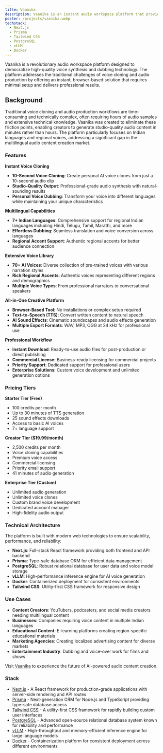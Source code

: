 ```yaml
---
title: Vaanika
description: Vaanika is an instant audio workspace platform that provides studio-quality speech synthesis, effortless multilingual dubbing, and cinematic soundscapes. Built with Next.js, Prisma, and modern web technologies, it offers voice cloning from just a 10-second clip, supports 7+ Indian languages, and features an extensive library of 70+ AI voices for content creators and businesses.
poster: /projects/vaanika.webp
techstack:
  - Next.js
  - Prisma
  - Tailwind CSS
  - PostgreSQL
  - vLLM
  - Docker
---
```


Vaanika is a revolutionary audio workspace platform designed to democratize high-quality voice synthesis and dubbing technology. The platform addresses the traditional challenges of voice cloning and audio production by offering an instant, browser-based solution that requires minimal setup and delivers professional results.

## Background

Traditional voice cloning and audio production workflows are time-consuming and technically complex, often requiring hours of audio samples and extensive technical knowledge. Vaanika was created to eliminate these friction points, enabling creators to generate studio-quality audio content in minutes rather than hours. The platform particularly focuses on Indian languages and regional voices, addressing a significant gap in the multilingual audio content creation market.

### Features

**Instant Voice Cloning**

- **10-Second Voice Cloning**: Create personal AI voice clones from just a 10-second audio clip
- **Studio-Quality Output**: Professional-grade audio synthesis with natural-sounding results
- **Personal Voice Dubbing**: Transform your voice into different languages while maintaining your unique characteristics

**Multilingual Capabilities**

- **7+ Indian Languages**: Comprehensive support for regional Indian languages including Hindi, Telugu, Tamil, Marathi, and more
- **Effortless Dubbing**: Seamless translation and voice conversion across languages
- **Regional Accent Support**: Authentic regional accents for better audience connection

**Extensive Voice Library**

- **70+ AI Voices**: Diverse collection of pre-trained voices with various narration styles
- **Rich Regional Accents**: Authentic voices representing different regions and demographics
- **Multiple Voice Types**: From professional narrators to conversational speakers

**All-in-One Creative Platform**

- **Browser-Based Tool**: No installations or complex setup required
- **Text-to-Speech (TTS)**: Convert written content to natural speech
- **AI Sound Effects**: Cinematic soundscapes and audio effects generation
- **Multiple Export Formats**: WAV, MP3, OGG at 24 kHz for professional use

**Professional Workflow**

- **Instant Download**: Ready-to-use audio files for post-production or direct publishing
- **Commercial License**: Business-ready licensing for commercial projects
- **Priority Support**: Dedicated support for professional users
- **Enterprise Solutions**: Custom voice development and unlimited generation options

### Pricing Tiers

**Starter Tier (Free)**

- 100 credits per month
- Up to 30 minutes of TTS generation
- 25 sound effects downloads
- Access to basic AI voices
- 7+ language support

**Creator Tier ($19.99/month)**

- 2,500 credits per month
- Voice cloning capabilities
- Premium voice access
- Commercial licensing
- Priority email support
- 41 minutes of audio generation

**Enterprise Tier (Custom)**

- Unlimited audio generation
- Unlimited voice clones
- Custom brand voice development
- Dedicated account manager
- High-fidelity audio output

### Technical Architecture

The platform is built with modern web technologies to ensure scalability, performance, and reliability:

- **Next.js**: Full-stack React framework providing both frontend and API backend
- **Prisma**: Type-safe database ORM for efficient data management
- **PostgreSQL**: Robust relational database for user data and voice model storage
- **vLLM**: High-performance inference engine for AI voice generation
- **Docker**: Containerized deployment for consistent environments
- **Tailwind CSS**: Utility-first CSS framework for responsive design

### Use Cases

- **Content Creators**: YouTubers, podcasters, and social media creators needing multilingual content
- **Businesses**: Companies requiring voice content in multiple Indian languages
- **Educational Content**: E-learning platforms creating region-specific educational materials
- **Marketing Agencies**: Creating localized advertising content for diverse markets
- **Entertainment Industry**: Dubbing and voice-over work for films and shows

Visit [Vaanika](https://vaani.futurixai.com/) to experience the future of AI-powered audio content creation.

### Stack

- [Next.js](https://nextjs.org/) - A React framework for production-grade applications with server-side rendering and API routes
- [Prisma](https://www.prisma.io/) - Next-generation ORM for Node.js and TypeScript providing type-safe database access
- [Tailwind CSS](https://tailwindcss.com/) - A utility-first CSS framework for rapidly building custom user interfaces
- [PostgreSQL](https://www.postgresql.org/) - Advanced open-source relational database system known for reliability and performance
- [vLLM](https://github.com/vllm-project/vllm) - High-throughput and memory-efficient inference engine for large language models
- [Docker](https://www.docker.com/) - Containerization platform for consistent deployment across different environments
